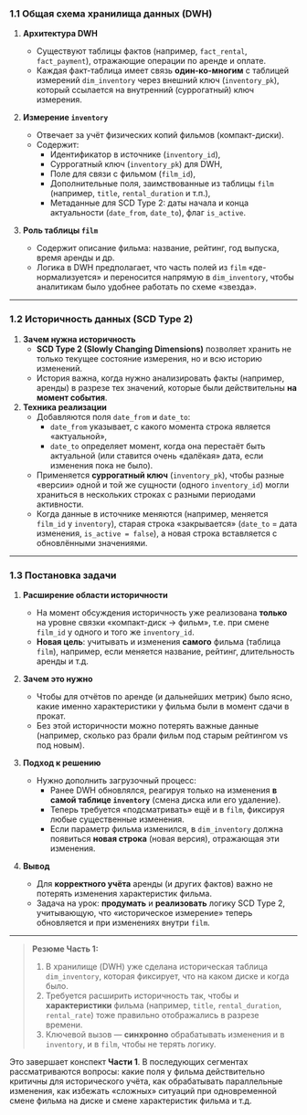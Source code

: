 ### 1.1 Общая схема хранилища данных (DWH)

1. **Архитектура DWH**
    
    - Существуют таблицы фактов (например, `fact_rental`, `fact_payment`), отражающие операции по аренде и оплате.
    - Каждая факт-таблица имеет связь **один-ко-многим** с таблицей измерений `dim_inventory` через внешний ключ (`inventory_pk`), который ссылается на внутренний (суррогатный) ключ измерения.
2. **Измерение `inventory`**
    
    - Отвечает за учёт физических копий фильмов (компакт-диски).
    - Содержит:
        - Идентификатор в источнике (`inventory_id`),
        - Суррогатный ключ (`inventory_pk`) для DWH,
        - Поле для связи с фильмом (`film_id`),
        - Дополнительные поля, заимствованные из таблицы `film` (например, `title`, `rental_duration` и т.п.),
        - Метаданные для SCD Type 2: даты начала и конца актуальности (`date_from`, `date_to`), флаг `is_active`.
3. **Роль таблицы `film`**
    
    - Содержит описание фильма: название, рейтинг, год выпуска, время аренды и др.
    - Логика в DWH предполагает, что часть полей из `film` «де-нормализуется» и переносится напрямую в `dim_inventory`, чтобы аналитикам было удобнее работать по схеме «звезда».

---

### 1.2 Историчность данных (SCD Type 2)

1. **Зачем нужна историчность**
    - **SCD Type 2 (Slowly Changing Dimensions)** позволяет хранить не только текущее состояние измерения, но и всю историю изменений.
    - История важна, когда нужно анализировать факты (например, аренды) в разрезе тех значений, которые были действительны **на момент события**.
2. **Техника реализации**
    - Добавляются поля `date_from` и `date_to`:
        - `date_from` указывает, с какого момента строка является «актуальной»,
        - `date_to` определяет момент, когда она перестаёт быть актуальной (или ставится очень «далёкая» дата, если изменения пока не было).
    - Применяется **суррогатный ключ** (`inventory_pk`), чтобы разные «версии» одной и той же сущности (одного `inventory_id`) могли храниться в нескольких строках с разными периодами активности.
    - Когда данные в источнике меняются (например, меняется `film_id` у `inventory`), старая строка «закрывается» (`date_to` = дата изменения, `is_active = false`), а новая строка вставляется с обновлёнными значениями.

---

### 1.3 Постановка задачи

1. **Расширение области историчности**
    
    - На момент обсуждения историчность уже реализована **только** на уровне связки «компакт-диск → фильм», т.е. при смене `film_id` у одного и того же `inventory_id`.
    - **Новая цель**: учитывать и изменения **самого** фильма (таблица `film`), например, если меняется название, рейтинг, длительность аренды и т.д.
2. **Зачем это нужно**
    
    - Чтобы для отчётов по аренде (и дальнейших метрик) было ясно, какие именно характеристики у фильма были в момент сдачи в прокат.
    - Без этой историчности можно потерять важные данные (например, сколько раз брали фильм под старым рейтингом vs под новым).
3. **Подход к решению**
    
    - Нужно дополнить загрузочный процесс:
        - Ранее DWH обновлялся, реагируя только на изменения **в самой таблице `inventory`** (смена диска или его удаление).
        - Теперь требуется «подсматривать» ещё и в `film`, фиксируя любые существенные изменения.
        - Если параметр фильма изменился, в `dim_inventory` должна появиться **новая строка** (новая версия), отражающая эти изменения.
4. **Вывод**
    
    - Для **корректного учёта** аренды (и других фактов) важно не потерять изменения характеристик фильма.
    - Задача на урок: **продумать** и **реализовать** логику SCD Type 2, учитывающую, что «историческое измерение» теперь обновляется и при изменениях внутри `film`.

---

> **Резюме Часть 1:**
> 
> 1. В хранилище (DWH) уже сделана историческая таблица `dim_inventory`, которая фиксирует, что на каком диске и когда было.
> 2. Требуется расширить историчность так, чтобы и **характеристики** фильма (например, `title`, `rental_duration`, `rental_rate`) тоже правильно отображались в разрезе времени.
> 3. Ключевой вызов — **синхронно** обрабатывать изменения и в `inventory`, и в `film`, чтобы не терять логику.

Это завершает конспект **Части 1**. В последующих сегментах рассматриваются вопросы: какие поля у фильма действительно критичны для исторического учёта, как обрабатывать параллельные изменения, как избежать «сложных» ситуаций при одновременной смене фильма на диске и смене характеристик фильма и т.д.